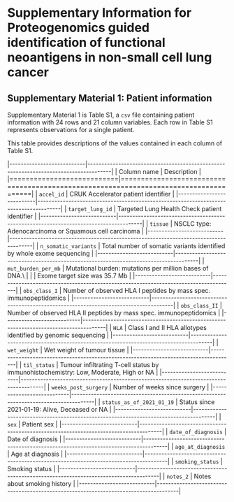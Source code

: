 # Supplementary Information for Proteogenomics guided identification of functional neoantigens in non-small cell lung cancer

## Supplementary Material 1: Patient information

Supplementary Material 1 is Table S1, a `csv` file containing patient information with 24 rows and 21 column variables. Each row in Table S1 represents observations for a single patient.

This table provides descriptions of the values contained in each column of Table S1.

|---------------------------|--------------------------------------------------------------------------------------|
| Column name               | Description                                                                          |
|===========================|======================================================================================|
| `accel_id`                | CRUK Accelerator patient identifier                                                  |
|---------------------------|--------------------------------------------------------------------------------------|
| `target_lung_id`          | Targeted Lung Health Check patient identifier                                        |
|---------------------------|--------------------------------------------------------------------------------------|
| `tissue`                  | NSCLC type: Adenocarcinoma or Squamous cell carcinoma                                |
|---------------------------|--------------------------------------------------------------------------------------|
| `n_somatic_variants`      | Total number of somatic variants identified by whole exome sequencing                |
|---------------------------|--------------------------------------------------------------------------------------|
| `mut_burden_per_mb`       | Mutational burden: mutations per million bases of DNA.\                              |
|                           | Exome target size was 35.7 Mb                                                        |
|---------------------------|--------------------------------------------------------------------------------------|
| `obs_class_I`             | Number of observed HLA I peptides by mass spec. immunopeptidomics                    |
|---------------------------|--------------------------------------------------------------------------------------|
| `obs_class_II`            | Number of observed HLA II peptides by mass spec. immunopeptidomics                   |
|---------------------------|--------------------------------------------------------------------------------------|
| `HLA`                     | Class I and II HLA allotypes identified by genomic sequencing                        |
|---------------------------|--------------------------------------------------------------------------------------|
| `wet_weight`              | Wet weight of tumour tissue                                                          |
|---------------------------|--------------------------------------------------------------------------------------|
| `til_status`              | Tumour infiltrating T-cell status by immunohistochemistry: Low, Moderate, High or NA |
|---------------------------|--------------------------------------------------------------------------------------|
| `weeks_post_surgery`      | Number of weeks since surgery                                                        |
|---------------------------|--------------------------------------------------------------------------------------|
| `status_as_of_2021_01_19` | Status since 2021-01-19: Alive, Deceased or NA                                       |
|---------------------------|--------------------------------------------------------------------------------------|
| `sex`                     | Patient sex                                                                          |
|---------------------------|--------------------------------------------------------------------------------------|
| `date_of_diagnosis`       | Date of diagnosis                                                                    |
|---------------------------|--------------------------------------------------------------------------------------|
| `age_at_diagnosis`        | Age at diagnosis                                                                     |
|---------------------------|--------------------------------------------------------------------------------------|
| `smoking_status`          | Smoking status                                                                       |
|---------------------------|--------------------------------------------------------------------------------------|
| `notes_2`                 | Notes about smoking history                                                          |
|---------------------------|--------------------------------------------------------------------------------------|
